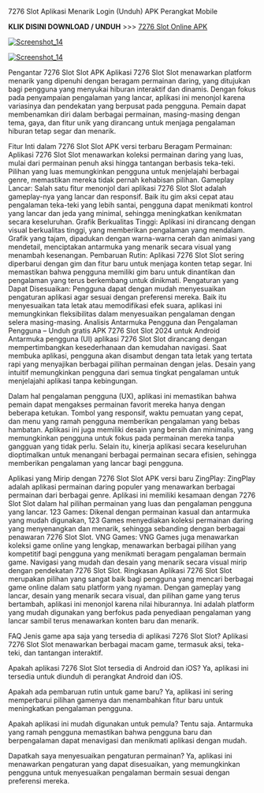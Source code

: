 7276 Slot Aplikasi Menarik Login (Unduh) APK Perangkat Mobile

<p dir="auto"><strong>KLIK DISINI DOWNLOAD / UNDUH</strong> >>> <a href="https://t.ly/apk-games" rel="nofollow">7276 Slot Online APK</a></p>

<p dir="auto"><a target="_blank" rel="noopener noreferrer" href="https://t.ly/apidanair"><img src="https://dalem.store/images/giftdaftarkun.gif" alt="Screenshot_14" style="max-width: 100%;"></a></p>

<p dir="auto"><a target="_blank" rel="noopener noreferrer" href="https://t.ly/apidanair"><img src="https://pub-f4da6ef3a85d49e0a3c8b355251cf6ab.r2.dev/7276-Slots-icon.jpg" alt="Screenshot_14" style="max-width: 100%;"></a></p>

Pengantar 7276 Slot Slot APK
Aplikasi 7276 Slot Slot menawarkan platform menarik yang dipenuhi dengan beragam permainan daring, yang ditujukan bagi pengguna yang menyukai hiburan interaktif dan dinamis. Dengan fokus pada penyampaian pengalaman yang lancar, aplikasi ini menonjol karena variasinya dan pendekatan yang berpusat pada pengguna. Pemain dapat membenamkan diri dalam berbagai permainan, masing-masing dengan tema, gaya, dan fitur unik yang dirancang untuk menjaga pengalaman hiburan tetap segar dan menarik.

Fitur Inti dalam 7276 Slot Slot APK versi terbaru
Beragam Permainan: Aplikasi 7276 Slot Slot menawarkan koleksi permainan daring yang luas, mulai dari permainan penuh aksi hingga tantangan berbasis teka-teki. Pilihan yang luas memungkinkan pengguna untuk menjelajahi berbagai genre, memastikan mereka tidak pernah kehabisan pilihan.
Gameplay Lancar: Salah satu fitur menonjol dari aplikasi 7276 Slot Slot adalah gameplay-nya yang lancar dan responsif. Baik itu gim aksi cepat atau pengalaman teka-teki yang lebih santai, pengguna dapat menikmati kontrol yang lancar dan jeda yang minimal, sehingga meningkatkan kenikmatan secara keseluruhan.
Grafik Berkualitas Tinggi: Aplikasi ini dirancang dengan visual berkualitas tinggi, yang memberikan pengalaman yang mendalam. Grafik yang tajam, dipadukan dengan warna-warna cerah dan animasi yang mendetail, menciptakan antarmuka yang menarik secara visual yang menambah kesenangan.
Pembaruan Rutin: Aplikasi 7276 Slot Slot sering diperbarui dengan gim dan fitur baru untuk menjaga konten tetap segar. Ini memastikan bahwa pengguna memiliki gim baru untuk dinantikan dan pengalaman yang terus berkembang untuk dinikmati.
Pengaturan yang Dapat Disesuaikan: Pengguna dapat dengan mudah menyesuaikan pengaturan aplikasi agar sesuai dengan preferensi mereka. Baik itu menyesuaikan tata letak atau memodifikasi efek suara, aplikasi ini memungkinkan fleksibilitas dalam menyesuaikan pengalaman dengan selera masing-masing.
Analisis Antarmuka Pengguna dan Pengalaman Pengguna – Unduh gratis APK 7276 Slot Slot 2024 untuk Android
Antarmuka pengguna (UI) aplikasi 7276 Slot Slot dirancang dengan mempertimbangkan kesederhanaan dan kemudahan navigasi. Saat membuka aplikasi, pengguna akan disambut dengan tata letak yang tertata rapi yang menyajikan berbagai pilihan permainan dengan jelas. Desain yang intuitif memungkinkan pengguna dari semua tingkat pengalaman untuk menjelajahi aplikasi tanpa kebingungan.

Dalam hal pengalaman pengguna (UX), aplikasi ini memastikan bahwa pemain dapat mengakses permainan favorit mereka hanya dengan beberapa ketukan. Tombol yang responsif, waktu pemuatan yang cepat, dan menu yang ramah pengguna memberikan pengalaman yang bebas hambatan. Aplikasi ini juga memiliki desain yang bersih dan minimalis, yang memungkinkan pengguna untuk fokus pada permainan mereka tanpa gangguan yang tidak perlu. Selain itu, kinerja aplikasi secara keseluruhan dioptimalkan untuk menangani berbagai permainan secara efisien, sehingga memberikan pengalaman yang lancar bagi pengguna.

Aplikasi yang Mirip dengan 7276 Slot Slot APK versi baru
ZingPlay: ZingPlay adalah aplikasi permainan daring populer yang menawarkan berbagai permainan dari berbagai genre. Aplikasi ini memiliki kesamaan dengan 7276 Slot Slot dalam hal pilihan permainan yang luas dan pengalaman pengguna yang lancar.
123 Games: Dikenal dengan permainan kasual dan antarmuka yang mudah digunakan, 123 Games menyediakan koleksi permainan daring yang menyenangkan dan menarik, sehingga sebanding dengan berbagai penawaran 7276 Slot Slot.
VNG Games: VNG Games juga menawarkan koleksi game online yang lengkap, menawarkan berbagai pilihan yang kompetitif bagi pengguna yang menikmati beragam pengalaman bermain game. Navigasi yang mudah dan desain yang menarik secara visual mirip dengan pendekatan 7276 Slot Slot.
Ringkasan
Aplikasi 7276 Slot Slot merupakan pilihan yang sangat baik bagi pengguna yang mencari berbagai game online dalam satu platform yang nyaman. Dengan gameplay yang lancar, desain yang menarik secara visual, dan pilihan game yang terus bertambah, aplikasi ini menonjol karena nilai hiburannya. Ini adalah platform yang mudah digunakan yang berfokus pada penyediaan pengalaman yang lancar sambil terus menawarkan konten baru dan menarik.

FAQ
Jenis game apa saja yang tersedia di aplikasi 7276 Slot Slot?
Aplikasi 7276 Slot Slot menawarkan berbagai macam game, termasuk aksi, teka-teki, dan tantangan interaktif.

Apakah aplikasi 7276 Slot Slot tersedia di Android dan iOS?
Ya, aplikasi ini tersedia untuk diunduh di perangkat Android dan iOS.

Apakah ada pembaruan rutin untuk game baru?
Ya, aplikasi ini sering memperbarui pilihan gamenya dan menambahkan fitur baru untuk meningkatkan pengalaman pengguna.

Apakah aplikasi ini mudah digunakan untuk pemula?
Tentu saja. Antarmuka yang ramah pengguna memastikan bahwa pengguna baru dan berpengalaman dapat menavigasi dan menikmati aplikasi dengan mudah.

Dapatkah saya menyesuaikan pengaturan permainan?
Ya, aplikasi ini menawarkan pengaturan yang dapat disesuaikan, yang memungkinkan pengguna untuk menyesuaikan pengalaman bermain sesuai dengan preferensi mereka.
